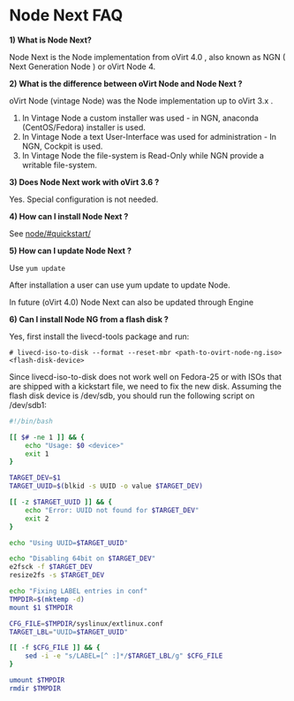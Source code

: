 # Node Next FAQ

**1) What is Node Next?**

Node Next is the Node implementation from oVirt 4.0 , also known as NGN ( Next Generation Node ) or oVirt Node 4.

**2) What is the difference between oVirt Node and Node Next ?**

oVirt Node (vintage Node) was the Node implementation up to oVirt 3.x . 

1. In Vintage Node a custom installer was used  - in NGN, anaconda (CentOS/Fedora) installer is used.
2. In Vintage Node a text User-Interface was used for administration - In NGN, Cockpit is used.
3. In Vintage Node the file-system is Read-Only while NGN provide a writable file-system.

**3) Does Node Next work with oVirt 3.6 ?**

Yes. Special configuration is not needed.

**4) How can I install Node Next ?**

See [node/#quickstart/](/develop/projects/node/node/#quickstart/) 

**5) How can I update Node Next ?**

Use ``` yum update ``` 

After installation a user can use yum update to update Node.

In future (oVirt 4.0) Node Next can also be updated through Engine


**6) Can I install Node NG from a flash disk ?**

Yes, first install the livecd-tools package and run:

```# livecd-iso-to-disk --format --reset-mbr <path-to-ovirt-node-ng.iso> <flash-disk-device>```

Since livecd-iso-to-disk does not work well on Fedora-25 or with ISOs that are shipped with a kickstart file, we need to fix the new disk.  Assuming the flash disk device is /dev/sdb, you should run the following script on /dev/sdb1:

```bash
#!/bin/bash

[[ $# -ne 1 ]] && {
    echo "Usage: $0 <device>"
    exit 1
}

TARGET_DEV=$1
TARGET_UUID=$(blkid -s UUID -o value $TARGET_DEV)

[[ -z $TARGET_UUID ]] && {
    echo "Error: UUID not found for $TARGET_DEV"
    exit 2
}

echo "Using UUID=$TARGET_UUID"

echo "Disabling 64bit on $TARGET_DEV"
e2fsck -f $TARGET_DEV
resize2fs -s $TARGET_DEV

echo "Fixing LABEL entries in conf"
TMPDIR=$(mktemp -d)
mount $1 $TMPDIR

CFG_FILE=$TMPDIR/syslinux/extlinux.conf
TARGET_LBL="UUID=$TARGET_UUID"

[[ -f $CFG_FILE ]] && { 
    sed -i -e "s/LABEL=[^ :]*/$TARGET_LBL/g" $CFG_FILE 
}

umount $TMPDIR
rmdir $TMPDIR
```
